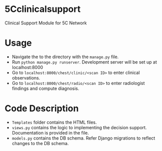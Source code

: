 # 5Cclinicalsupport

Clinical Support Module for 5C Network


# Usage

- Navigate the to the directory with the `manage.py` file.
- Run `python manage.py runserver`. Development server will be set up at localhost:8000
- Go to `localhost:8000/chest/clinic/<scan ID>` to enter clinical observations.
- Go to `localhost:8000/chest/radio/<scan ID>` to enter radiologist findings and compute diagnosis.

# Code Description

- `Templates` folder contains the HTML files. 
- `views.py` contains the logic to implementing the decision support. Documentation is provided in the file. 
- `models.py` contains the DB schema. Refer Django migrations to reflect changes to the DB schema.

  
